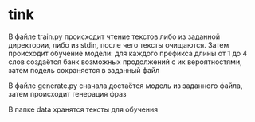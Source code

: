 # tink
В файле train.py происходит чтение текстов либо из заданной директории, либо из stdin, после чего тексты очищаются. Затем происходит обучение модели: для каждого префикса длины от 1 до 4 слов создаётся банк возможных продолжений с их вероятностями, затем подель сохраняется в заданный файл

В файле generate.py сначала достаётся модель из заданного файла, затем происходит генерация фраз

В папке data хранятся тексты для обучения

